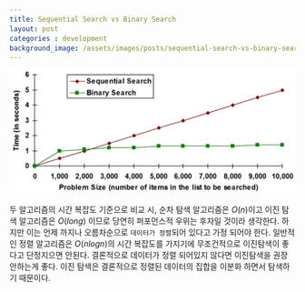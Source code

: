 ```yaml
---
title: Sequential Search vs Binary Search
layout: post
categories : development
background_image: /assets/images/posts/sequential-search-vs-binary-search/seqvsbinary.png
---
```


![seq-vs-binary](/assets/images/posts/sequential-search-vs-binary-search/seqvsbinary.png)

두 알고리즘의 시간 복잡도 기준으로 비교 시, 순차 탐색 알고리즘은 $O(n)$이고 이진 탐색 알고리즘은 $O(long)$ 이므로 당연히 퍼포먼스적 우위는 후자일 것이라 생각한다.
하지만 이는 언제 까지나 오름차순으로 `데이터가 정렬`되어 있다고 가정 되어야 한다.
일반적인 정렬 알고리즘은 $O(nlogn)$의 시간 복잡도를 가지기에 무조건적으로 이진탐색이 좋다고 단정지으면 안된다.
결론적으로 데이터가 정렬 되어있지 않다면 이진탐색을 권장 안하는게 좋다.
이진 탐색은 결론적으로 정렬된 데이터의 집합을 이분화 하면서 탐색하기 때문이다.

